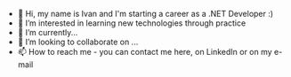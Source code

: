 - 👋 Hi, my name is Ivan and I'm starting a career as a .NET Developer :)
- 👀 I’m interested in learning new technologies through practice
- 🌱 I’m currently...
- 💞️ I’m looking to collaborate on ...
- 📫 How to reach me - you can contact me here, on LinkedIn or on my e-mail

<!---
Brambarov/Brambarov is a ✨ special ✨ repository because its `README.md` (this file) appears on your GitHub profile.
You can click the Preview link to take a look at your changes.
--->
